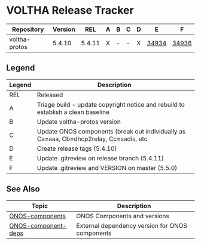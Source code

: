 VOLTHA Release Tracker
======================

| Repository | Version | REL | A | B | C | D | E | F |
| ---------- | --------| --- | - | - | - | - | - | - |
| voltha-protos | 5.4.10 | 5.4.11 | X | - | - | X | [34934](https://gerrit.opencord.org/c/voltha-protos/+/34934) | [34936](https://gerrit.opencord.org/c/voltha-protos/+/34936) |
 
Legend
------
  
| Legend | Description |
| ------ | ----------- |
| REL    | Released    |
| A      | Triage build - update copyright notice and rebuild to establish a clean baseline |
| B      | Update voltha-protos version |
| C      | Update ONOS components (break out individually as Ca=aaa, Cb=dhcp2relay, Cc=sadis, etc |
| D      | Create release tags (5.4.10) |
| E      | Update .gitreview on release branch (5.4.11) |
| F      | Update .gitreview and VERSION on master (5.5.0) |

## See Also

| Topic | Description |
| ----- | ----------- |
| [ONOS-components](ONOS-components.md)         | ONOS Components and versions |
| [ONOS-component-deps](ONOS-component-deps.md) | External dependency version for ONOS components |
    